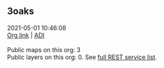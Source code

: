 <h2>3oaks</h2>2021-05-01 10:46:08 <br /><a target='new' href='https://3oaks.maps.arcgis.com'>Org link</a> | <a target='new' href='https://trbaker.github.io/ADI/'>ADI</a><br /><br />Public maps on this org: 3<br />Public layers on this org: 0. See <a target='new' href='https://services.arcgis.com/PqdS6xy0FsWkAv5p/ArcGIS/rest/services'>full REST service list</a>.